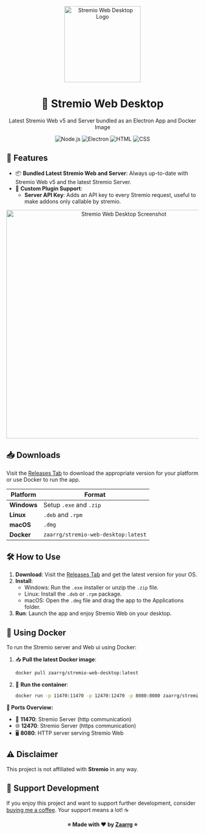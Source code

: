 <p align="center">
  <img src="https://www.stremio.com/website/stremio-logo-small.png" alt="Stremio Web Desktop Logo" width="200" />
</p>
<h1 align="center">🌌 Stremio Web Desktop</h1>

<p align="center">Latest Stremio Web v5 and Server bundled as an Electron App and Docker Image</p>
<p align="center">
  <img src="https://img.shields.io/badge/Node.js-43853D?style=for-the-badge&logo=node.js&logoColor=white" alt="Node.js">
  <img src="https://img.shields.io/badge/Electron-191970?style=for-the-badge&logo=electron&logoColor=white" alt="Electron">
  <img src="https://img.shields.io/badge/HTML-239120?style=for-the-badge&logo=html5&logoColor=white" alt="HTML">
  <img src="https://img.shields.io/badge/CSS-239120?style=for-the-badge&logo=css3&logoColor=white" alt="CSS">
</p>

## 🌟 **Features**
- 📦 **Bundled Latest Stremio Web and Server**: Always up-to-date with Stremio Web v5 and the latest Stremio Server.
- 🔧 **Custom Plugin Support**:
    - **Server API Key**: Adds an API key to every Stremio request, useful to make addons only callable by stremio.

<p align="center">
  <img src="https://i.imgur.com/s3vwk0z.png" alt="Stremio Web Desktop Screenshot" width="600" />
</p>


## 📥 **Downloads**
Visit the [Releases Tab](https://github.com/Zaarrg/stremio-web-desktop/releases) to download the appropriate version for your platform or use Docker to run the app.

| Platform     | Format                  |
|--------------|-------------------------|
| **Windows**  | Setup `.exe` and `.zip` |
| **Linux**    | `.deb` and `.rpm`       |
| **macOS**    | `.dmg`                  |
| **Docker**   | `zaarrg/stremio-web-desktop:latest` |

## 🛠️ **How to Use**
1. **Download**: Visit the [Releases Tab](https://github.com/Zaarrg/stremio-web-desktop/releases) and get the latest version for your OS.
2. **Install**:
    - Windows: Run the `.exe` installer or unzip the `.zip` file.
    - Linux: Install the `.deb` or `.rpm` package.
    - macOS: Open the `.dmg` file and drag the app to the Applications folder.
3. **Run**: Launch the app and enjoy Stremio Web on your desktop.

## 🐳 **Using Docker**

To run the Stremio server and Web ui using Docker:

1. 📥 **Pull the latest Docker image**:
    ```bash
   docker pull zaarrg/stremio-web-desktop:latest
    ```
2. 🚀 **Run the container**:
    ```bash
   docker run -p 11470:11470 -p 12470:12470 -p 8080:8080 zaarrg/stremio-web-desktop:latest
    ```
**📌 Ports Overview:**
- 🔌 **11470**: Stremio Server (http communication)
- 🌐 **12470**: Stremio Server (https communication)
- 🖥️ **8080**: HTTP server serving Stremio Web


## ⚠️ **Disclaimer**
This project is not affiliated with **Stremio** in any way.



## 🤝 **Support Development**
If you enjoy this project and want to support further development, consider [buying me a coffee](https://ko-fi.com/zaarrg). Your support means a lot! ☕

<p align="center">
  <strong>⭐ Made with ❤️ by <a href="https://github.com/Zaarrg">Zaarrg</a> ⭐</strong>
</p>

